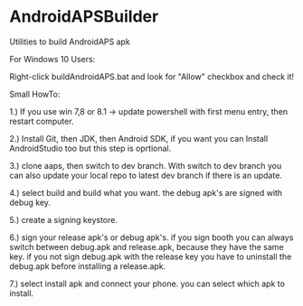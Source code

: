# AndroidAPSBuilder
Utilities to build AndroidAPS apk

For Windows 10 Users:

Right-click buildAndroidAPS.bat and look for "Allow" checkbox and check it!


Small HowTo:

1.) If you use win 7,8 or 8.1 -> update powershell with first menu entry, then restart computer.

2.) Install Git, then JDK, then Android SDK, if you want you can Install AndroidStudio too but this step is oprtional.

3.) clone aaps, then switch to dev branch. With switch to dev branch you can also update your local repo to latest dev branch if there is an update.

4.) select build and build what you want. the debug apk's are signed with debug key. 

5.) create a signing keystore.

6.) sign your release apk's or debug apk's. if you sign booth you can always switch between debug.apk and release.apk, because they have the same key. if you not sign debug.apk with the release key you have to uninstall the debug.apk before installing a release.apk.

7.) select install apk and connect your phone. you can select which apk to install.
